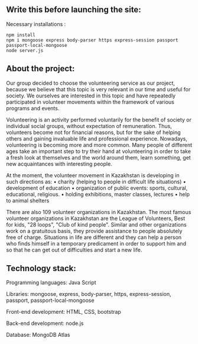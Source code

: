 ## Write this before launching the site: 


Necessary installations :
```
npm install
npm i mongoose express body-parser https express-session passport passport-local-mongoose
node server.js
```

## About the project: 
Our group decided to choose the volunteering service as our project, because we believe that this topic is very relevant in our time and useful for society. We ourselves are interested in this topic and have repeatedly participated in volunteer movements within the framework of various programs and events.

Volunteering is an activity performed voluntarily for the benefit of society or individual social groups, without expectation of remuneration. Thus, volunteers become not for financial reasons, but for the sake of helping others and gaining invaluable life and professional experience. Nowadays, volunteering is becoming more and more common. Many people of different ages take an important step to try their hand at volunteering in order to take a fresh look at themselves and the world around them, learn something, get new acquaintances with interesting people.

At the moment, the volunteer movement in Kazakhstan is developing in such directions as:
• charity (helping to people in difficult life situations)
• development of education
• organization of public events: sports, cultural, educational, religious.
• holding exhibitions, master classes, lectures
• help to animal shelters

There are also 109 volunteer organizations in Kazakhstan. The most famous volunteer organizations in Kazakhstan are the League of Volunteers, Best for kids, "28 loops", "Club of kind people". Similar and other organizations work on a gratuitous basis, they provide assistance to people absolutely free of charge. Situations in life are different and they can help a person who finds himself in a temporary predicament in order to support him and so that he can get out of difficulties and start a new life.

## Technology stack:

Programming languages: Java Script

Libraries: mongoose, express, body-parser, https, express-session, passport, passport-local-mongoose

Front-end development: HTML, CSS, bootstrap

Back-end development: node.js

Database: MongoDB Atlas




